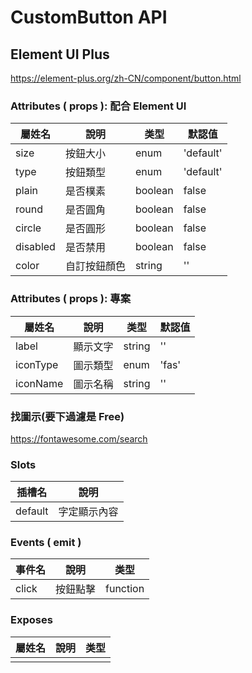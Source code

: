 # CustomButton API

## Element UI Plus
https://element-plus.org/zh-CN/component/button.html

### Attributes ( props ): 配合 Element UI
| 屬姓名     | 說明         | 类型    | 默認值     |
| --------- | ------------ | ------- | --------- |
| size      | 按鈕大小      | enum    | 'default' |
| type      | 按鈕類型      | enum    | 'default' |
| plain     | 是否樸素      | boolean | false     |
| round     | 是否圓角      | boolean | false     |
| circle    | 是否圓形      | boolean | false     |
| disabled  | 是否禁用      | boolean | false     |
| color     | 自訂按鈕顏色   | string  | ''       |

### Attributes ( props ): 專案
| 屬姓名     | 說明         | 类型    | 默認值     |
| --------- | ------------ | ------- | --------- |
| label     | 顯示文字      | string  | ''        |
| iconType  | 圖示類型      | enum    | 'fas'     |
| iconName  | 圖示名稱      | string  | ''        |

### 找圖示(要下過濾是 Free)
https://fontawesome.com/search

### Slots
| 插槽名     | 說明         |
| --------- | ------------ |
| default   | 字定顯示內容  |

### Events ( emit )
| 事件名     | 說明         | 类型     |
| --------- | ------------ | -------- |
| click     | 按鈕點擊      | function |

### Exposes
| 屬姓名     | 說明         | 类型   |
| --------- | ------------ | ------ |
|           |              |        |